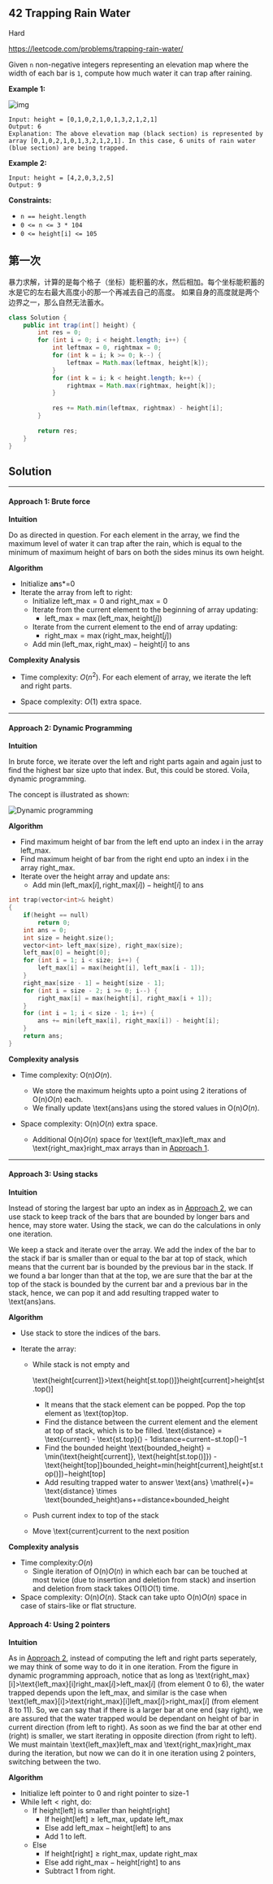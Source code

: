 ## 42  Trapping Rain Water

Hard

https://leetcode.com/problems/trapping-rain-water/

Given `n` non-negative integers representing an elevation map where the width of each bar is `1`, compute how much water it can trap after raining.

 

**Example 1:**

![img](https://assets.leetcode.com/uploads/2018/10/22/rainwatertrap.png)

```
Input: height = [0,1,0,2,1,0,1,3,2,1,2,1]
Output: 6
Explanation: The above elevation map (black section) is represented by array [0,1,0,2,1,0,1,3,2,1,2,1]. In this case, 6 units of rain water (blue section) are being trapped.
```

**Example 2:**

```
Input: height = [4,2,0,3,2,5]
Output: 9
```

 

**Constraints:**

- `n == height.length`
- `0 <= n <= 3 * 104`
- `0 <= height[i] <= 105`



## 第一次

暴力求解，计算的是每个格子（坐标）能积蓄的水，然后相加。每个坐标能积蓄的水是它的左右最大高度小的那一个再减去自己的高度。 如果自身的高度就是两个边界之一，那么自然无法蓄水。

```java
class Solution {
    public int trap(int[] height) {
        int res = 0;
        for (int i = 0; i < height.length; i++) {
            int leftmax = 0, rightmax = 0;
            for (int k = i; k >= 0; k--) {
                leftmax = Math.max(leftmax, height[k]);
            }
            for (int k = i; k < height.length; k++) {
                rightmax = Math.max(rightmax, height[k]);
            }
            
            res += Math.min(leftmax, rightmax) - height[i];
        }
        
        return res;
    }
}
```







## Solution

------

#### Approach 1: Brute force

**Intuition**

Do as directed in question. For each element in the array, we find the maximum level of water it can trap after the rain, which is equal to the minimum of maximum height of bars on both the sides minus its own height.

**Algorithm**

- Initialize a**n**s*=0
- Iterate the array from left to right:
  - Initialize $\text{left_max}=0$ and $\text{right_max}=0$
  - Iterate from the current element to the beginning of array updating:
    - $\text{left\_max}=\max(\text{left\_max},\text{height}[j])$
  - Iterate from the current element to the end of array updating:
    - $\text{right\_max}=\max(\text{right\_max},\text{height}[j])$
  - Add $\min(\text{left\_max},\text{right\_max}) - \text{height}[i]$ to $\text{ans}$

**Complexity Analysis**

- Time complexity: $O(n^2)$. For each element of array, we iterate the left and right parts.

- Space complexity: $O(1)$ extra space.

  

------

#### Approach 2: Dynamic Programming

**Intuition**

In brute force, we iterate over the left and right parts again and again just to find the highest bar size upto that index. But, this could be stored. Voila, dynamic programming.

The concept is illustrated as shown:

![Dynamic programming](https://leetcode.com/problems/trapping-rain-water/Figures/42/trapping_rain_water.png)

**Algorithm**

- Find maximum height of bar from the left end upto an index i in the array $\text{left\_max}$.
- Find maximum height of bar from the right end upto an index i in the array $\text{right\_max}$.
- Iterate over the $\text{height}$ array and update ans:
  - Add $\min(\text{left\_max}[i],\text{right\_max}[i]) - \text{height}[i]$ to $\text{ans}$

```c++
int trap(vector<int>& height)
{
    if(height == null)
        return 0;
    int ans = 0;
    int size = height.size();
    vector<int> left_max(size), right_max(size);
    left_max[0] = height[0];
    for (int i = 1; i < size; i++) {
        left_max[i] = max(height[i], left_max[i - 1]);
    }
    right_max[size - 1] = height[size - 1];
    for (int i = size - 2; i >= 0; i--) {
        right_max[i] = max(height[i], right_max[i + 1]);
    }
    for (int i = 1; i < size - 1; i++) {
        ans += min(left_max[i], right_max[i]) - height[i];
    }
    return ans;
}
```



**Complexity analysis**

- Time complexity: O(n)*O*(*n*).

  - We store the maximum heights upto a point using 2 iterations of O(n)*O*(*n*) each.
  - We finally update \text{ans}ans using the stored values in O(n)*O*(*n*).

- Space complexity: O(n)*O*(*n*) extra space.

  - Additional O(n)*O*(*n*) space for \text{left\_max}left_max and \text{right\_max}right_max arrays than in [Approach 1](https://leetcode.com/problems/trapping-rain-water/solution/#approach-1-brute-force).

    

------

#### Approach 3: Using stacks

**Intuition**

Instead of storing the largest bar upto an index as in [Approach 2](https://leetcode.com/problems/trapping-rain-water/solution/#approach-2-dynamic-programming), we can use stack to keep track of the bars that are bounded by longer bars and hence, may store water. Using the stack, we can do the calculations in only one iteration.

We keep a stack and iterate over the array. We add the index of the bar to the stack if bar is smaller than or equal to the bar at top of stack, which means that the current bar is bounded by the previous bar in the stack. If we found a bar longer than that at the top, we are sure that the bar at the top of the stack is bounded by the current bar and a previous bar in the stack, hence, we can pop it and add resulting trapped water to \text{ans}ans.

**Algorithm**

- Use stack to store the indices of the bars.

- Iterate the array:

  - While stack is not empty and

     

    \text{height[current]}>\text{height[st.top()]}height[current]>height[st.top()]

    - It means that the stack element can be popped. Pop the top element as \text{top}top.
    - Find the distance between the current element and the element at top of stack, which is to be filled. \text{distance} = \text{current} - \text{st.top}() - 1distance=current−st.top()−1
    - Find the bounded height \text{bounded\_height} = \min(\text{height[current]}, \text{height[st.top()]}) - \text{height[top]}bounded_height=min(height[current],height[st.top()])−height[top]
    - Add resulting trapped water to answer \text{ans} \mathrel{+}= \text{distance} \times \text{bounded\_height}ans+=distance×bounded_height

  - Push current index to top of the stack

  - Move \text{current}current to the next position

**Complexity analysis**

- Time complexity:*O*(*n*)
  - Single iteration of O(n)*O*(*n*) in which each bar can be touched at most twice (due to insertion and deletion from stack) and insertion and deletion from stack takes O(1)*O*(1) time.
- Space complexity: O(n)*O*(*n*). Stack can take upto O(n)*O*(*n*) space in case of stairs-like or flat structure.



#### Approach 4: Using 2 pointers

**Intuition**

As in [Approach 2](https://leetcode.com/problems/trapping-rain-water/solution/#approach-2-dynamic-programming), instead of computing the left and right parts seperately, we may think of some way to do it in one iteration. From the figure in dynamic programming approach, notice that as long as \text{right\_max}[i]>\text{left\_max}[i]right_max[*i*]>left_max[*i*] (from element 0 to 6), the water trapped depends upon the left_max, and similar is the case when \text{left\_max}[i]>\text{right\_max}[i]left_max[*i*]>right_max[*i*] (from element 8 to 11). So, we can say that if there is a larger bar at one end (say right), we are assured that the water trapped would be dependant on height of bar in current direction (from left to right). As soon as we find the bar at other end (right) is smaller, we start iterating in opposite direction (from right to left). We must maintain \text{left\_max}left_max and \text{right\_max}right_max during the iteration, but now we can do it in one iteration using 2 pointers, switching between the two.

**Algorithm**

- Initialize left pointer to 0 and right pointer to size-1
- While $\text{left}< \text{right}$, do:
  - If  $\text{height[left]}$  is smaller than  $\text{height[right]}$
    - If $\text{height[left]} \geq \text{left\_max}$, update $\text{left\_max}$
    - Else add $\text{left\_max}-\text{height[left]}$ to ans
    - Add 1 to left.
  - Else
    - If $\text{height[right]} \geq \text{right\_max}$, update right_max
    - Else add $\text{right\_max}-\text{height[right]}$ to ans
    - Subtract 1 from right.

